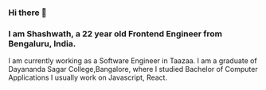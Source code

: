 ### Hi there 👋
### I am Shashwath, a 22 year old Frontend Engineer from Bengaluru, India.
I am currently working as a Software Engineer in Taazaa. I am a graduate of Dayananda Sagar College,Bangalore, where I studied Bachelor of Computer Applications
I usually work on Javascript, React.

<!--
**shashwathbc/shashwathbc** is a ✨ _special_ ✨ repository because its `README.md` (this file) appears on your GitHub profile.

Here are some ideas to get you started:

- 🔭 I’m currently working on ...
- 🌱 I’m currently learning ...
- 👯 I’m looking to collaborate on ...
- 🤔 I’m looking for help with ...
- 💬 Ask me about ...
- 📫 How to reach me: ...
- 😄 Pronouns: ...
- ⚡ Fun fact: ...
-->
